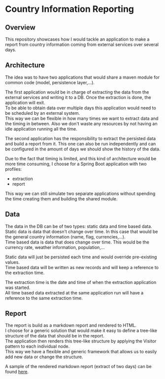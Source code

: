 # Country Information Reporting

## Overview

This repository showcases how I would tackle an application to make a report 
from country information coming from external services over several days.

## Architecture

The idea was to have two applications that would share a maven module
for common code (model, persistence layer,...).

The first application would be in charge of extracting the data from the 
external services and writing it to a DB.
Once the extraction is done, the application will exit.  
To be able to obtain data over multiple days this application would need to be
scheduled by an external system.  
This way we can be flexible in how many times we want to extract data and the timing
in between. Also we don't waste any resources by not having an idle application running
all the time.

The second application has the responsibility to extract the persisted data and build
a report from it. This one can also be run independently and can be configured in the 
amount of days we should show the history of the data.

Due to the fact that timing is limited, and this kind of architecture would be more
time consuming, I choose for a Spring Boot application with two profiles:
* extraction
* report

This way we can still simulate two separate applications without spending the time 
creating them and building the shared module.

## Data

The data in the DB can be of two types: static data and time based data.  
Static data is data that doesn't change over time. In this case that would be
the general country information (name, flag, currencies,...).  
Time based data is data that does change over time. This would be the currency
rate, weather information, population,...

Static data will just be persisted each time and would override pre-existing values.  
Time based data will be written as new records and will keep a reference to the extraction time.

The extraction time is the date and time of when the extraction application was started.  
All time based data extracted at the same application run will have a reference to the 
same extraction time.

## Report

The report is build as a markdown report and rendered to HTML.  
I choose for a generic solution that would make it easy to define a tree-like structure
of the data that should be in the report.  
The application then renders this tree-like structure by applying the Visitor pattern to
each individual node.  
This way we have a flexible and generic framework that allows us to easily add new
data or change the structure.

A sample of the rendered markdown report (extract of two days) can be found [here](example-report.html).